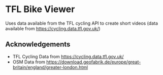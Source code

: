 # TFL Bike Viewer
Uses data available from the TFL cycling API to create short videos (data available from https://cycling.data.tfl.gov.uk/)

## Acknowledgements
- TFL Cycling Data from https://cycling.data.tfl.gov.uk/
- OSM Data from https://download.geofabrik.de/europe/great-britain/england/greater-london.html
